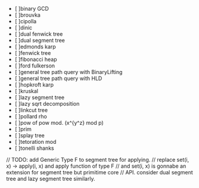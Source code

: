 - [ ]binary GCD
- [ ]brouvka
- [ ]cipolla
- [ ]dinic
- [ ]dual fenwick tree
- [ ]dual segment tree
- [ ]edmonds karp
- [ ]fenwick tree
- [ ]fibonacci heap
- [ ]ford fulkerson
- [ ]general tree path query with BinaryLifting
- [ ]general tree path query with HLD
- [ ]hopkroft karp
- [ ]kruskal
- [ ]lazy segment tree
- [ ]lazy sqrt decomposition
- [ ]linkcut tree
- [ ]pollard rho
- [ ]pow of pow mod. (x^{y^z} mod p)
- [ ]prim
- [ ]splay tree
- [ ]tetoration mod
- [ ]tonelli shanks


// TODO: add Generic Type F to segment tree for applying.
// replace set(i, x) -> apply(i, x) and apply function of type F
// and set(i, x) is gonnabe an extension for segment tree but primitime core
// API. consider dual segment tree and lazy segment tree similarly.
